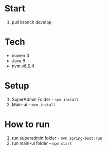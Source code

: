 
# Start
1. pull branch develop

# Tech
- maven 3
- Java 8
- nvm v6.9.4

# Setup
1. SuperAdmin Folder - `npm install`
1. Main-ui - `mvn install`

# How to run
1. run superadmin folder - `mvn spring-boot:run`
1. run main-ui folder - `npm start`